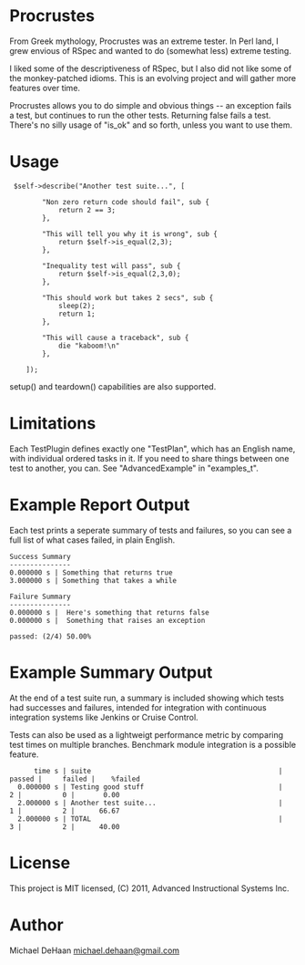 Procrustes
==========

From Greek mythology, Procrustes was an extreme tester.  In Perl land, I grew envious of RSpec and wanted
to do (somewhat less) extreme testing.   

I liked some of the descriptiveness of RSpec, but I also did not like some of the monkey-patched idioms.  This is an evolving
project and will gather more features over time.

Procrustes allows you to do simple and obvious things -- an exception fails a test, but continues to run
the other tests.  Returning false fails a test.  There's no silly usage of "is_ok" and so forth, unless you
want to use them.  

Usage
=====

     $self->describe("Another test suite...", [

            "Non zero return code should fail", sub {
                return 2 == 3;
            },

            "This will tell you why it is wrong", sub {
                return $self->is_equal(2,3);
            },

            "Inequality test will pass", sub {
                return $self->is_equal(2,3,0);
            },

            "This should work but takes 2 secs", sub {
                sleep(2);
                return 1;
            },

            "This will cause a traceback", sub {
                die "kaboom!\n"
            },

        ]);

setup() and teardown() capabilities are also supported.

Limitations
===========

Each TestPlugin defines exactly one "TestPlan", which has an English
name, with individual ordered tasks in it.  If you need to share things between one test to another,
you can.  See "AdvancedExample" in "examples_t".

Example Report Output
=====================

Each test prints a seperate summary of tests and failures, so you can see a full list of what cases
failed, in plain English.

    Success Summary
    ---------------
    0.000000 s | Something that returns true
    3.000000 s | Something that takes a while

    Failure Summary
    ---------------
    0.000000 s |  Here's something that returns false
    0.000000 s |  Something that raises an exception

    passed: (2/4) 50.00% 

Example Summary Output
======================

At the end of a test suite run, a summary is included showing which tests had successes and failures, intended
for integration with continuous integration systems like Jenkins or Cruise Control.

Tests can also be used as a lightweigt performance metric by comparing test times on multiple branches.
Benchmark module integration is a possible feature.

          time s | suite                                              |     passed |     failed |    %failed
      0.000000 s | Testing good stuff                                 |          2 |          0 |       0.00
      2.000000 s | Another test suite...                              |          1 |          2 |      66.67
      2.000000 s | TOTAL                                              |          3 |          2 |      40.00


License
=======

This project is MIT licensed, (C) 2011, Advanced Instructional Systems Inc.

Author
======

Michael DeHaan <michael.dehaan@gmail.com>


